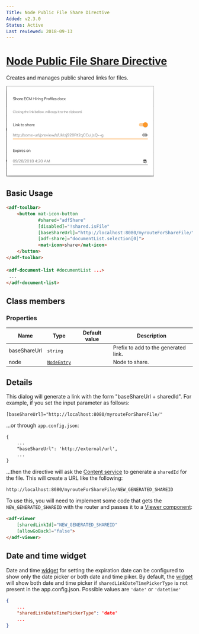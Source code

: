 ```yaml
---
Title: Node Public File Share Directive
Added: v2.3.0
Status: Active
Last reviewed: 2018-09-13
---
```


# [Node Public File Share Directive](../../../lib/content-services/src/lib/content-node-share/content-node-share.directive.ts "Defined in content-node-share.directive.ts")

Creates and manages public shared links for files.

![adf-share](../../docassets/images/share-directive.png)

## Basic Usage

```html
<adf-toolbar>
    <button mat-icon-button
            #shared="adfShare"
            [disabled]="!shared.isFile"
            [baseShareUrl]="http://localhost:8080/myrouteForShareFile/"
            [adf-share]="documentList.selection[0]">
            <mat-icon>share</mat-icon>
    </button>
</adf-toolbar>

<adf-document-list #documentList ...>
 ...
</adf-document-list>
```

## Class members

### Properties

| Name | Type | Default value | Description |
| ---- | ---- | ------------- | ----------- |
| baseShareUrl | `string` |  | Prefix to add to the generated link. |
| node | [`NodeEntry`](https://github.com/Alfresco/alfresco-js-api/blob/master/src/alfresco-core-rest-api/docs/NodeEntry.md) |  | Node to share. |

## Details

This dialog will generate a link with the form "baseShareUrl + sharedId".
For example, if you set the input parameter as follows:

    [baseShareUrl]="http://localhost:8080/myrouteForShareFile/"

...or through `app.config.json`:

    {
        ...
        "baseShareUrl": 'http://external/url',
        ...
    }

...then the directive will ask the [Content service](../../core/services/content.service.md) to generate
a `sharedId` for the file. This will create a URL like the following:

    http://localhost:8080/myrouteForShareFile/NEW_GENERATED_SHAREID

To use this, you will need to implement some code that gets the `NEW_GENERATED_SHAREID` with the router
and passes it to a [Viewer component](../../core/components/viewer.component.md):

```html
<adf-viewer
    [sharedLinkId]="NEW_GENERATED_SHAREID"
    [allowGoBack]="false">
</adf-viewer>
```

## Date and time widget

Date and time [widget](../../../lib/testing/src/lib/core/pages/form/widgets/widget.ts) for setting the expiration date can be configured to show only the date picker or both date and time piker.
By default, the [widget](../../../lib/testing/src/lib/core/pages/form/widgets/widget.ts) will show both date and time picker if `sharedLinkDateTimePickerType` is not present in the app.config.json.
Possible values are `'date'` or `'datetime'`

```json
{
    ...
    "sharedLinkDateTimePickerType": 'date'
    ...
}
```
